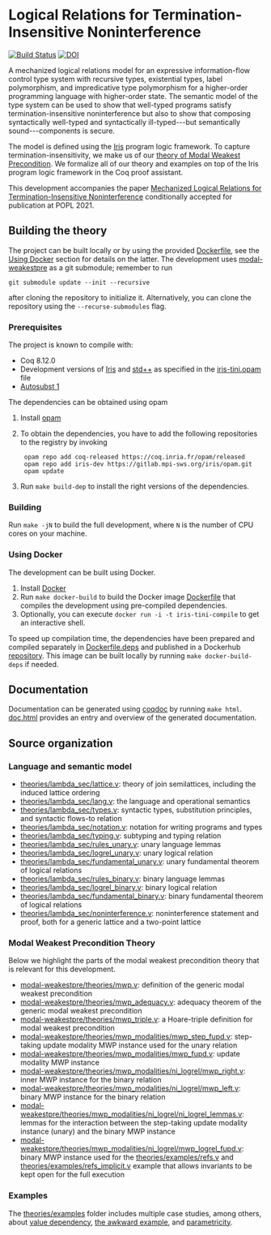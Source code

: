 # Logical Relations for Termination-Insensitive Noninterference
[![Build Status](https://travis-ci.com/logsem/iris-tini.svg?branch=master)](https://travis-ci.com/logsem/iris-tini)
[![DOI](https://zenodo.org/badge/DOI/10.5281/zenodo.4068072.svg)](https://doi.org/10.5281/zenodo.4068072)

A mechanized logical relations model for an expressive information-flow control
type system with recursive types, existential types, label polymorphism, and
impredicative type polymorphism for a higher-order programming language with
higher-order state. The semantic model of the type system can be used to show
that well-typed programs satisfy termination-insensitive noninterference but
also to show that composing syntactically well-typed and syntactically
ill-typed---but semantically sound---components is secure.

The model is defined using the [Iris](https://iris-project.org) program logic
framework. To capture termination-insensitivity, we make us of our [theory of
Modal Weakest Precondition](https://github.com/logsem/modal-weakestpre/). We
formalize all of our theory and examples on top of the Iris program logic
framework in the Coq proof assistant.

This development accompanies the paper [Mechanized Logical Relations for
Termination-Insensitive
Noninterference](https://cs.au.dk/~gregersen/papers/2021-tiniris.pdf)
conditionally accepted for publication at POPL 2021.

## Building the theory

The project can be built locally or by using the provided
[Dockerfile](Dockerfile), see the [Using Docker](/#using-docker)
section for details on the latter. The development uses
[modal-weakestpre](https://github.com/logsem/modal-weakestpre/) as a git
submodule; remember to run

    git submodule update --init --recursive
    
after cloning the repository to initialize it. Alternatively, you can clone the
repository using the `--recurse-submodules` flag.

### Prerequisites 

The project is known to compile with:

- Coq 8.12.0
- Development versions of [Iris](https://gitlab.mpi-sws.org/iris/iris/) and
  [std++](https://gitlab.mpi-sws.org/iris/stdpp) as specified in the
  [iris-tini.opam](iris-tini.opam) file
- [Autosubst 1](https://github.com/uds-psl/autosubst)

The dependencies can be obtained using opam

1. Install [opam](https://opam.ocaml.org/doc/Install.html) 
2. To obtain the dependencies, you have to add the following repositories to the
   registry by invoking

        opam repo add coq-released https://coq.inria.fr/opam/released
        opam repo add iris-dev https://gitlab.mpi-sws.org/iris/opam.git
        opam update

3. Run `make build-dep` to install the right versions of the dependencies.

### Building

Run `make -jN` to build the full development, where `N` is the number of CPU
cores on your machine.

### Using Docker

The development can be built using Docker.

1. Install [Docker](https://docs.docker.com/get-docker/)
2. Run `make docker-build` to build the Docker image [Dockerfile](Dockerfile) that
   compiles the development using pre-compiled dependencies.
3. Optionally, you can execute `docker run -i -t iris-tini-compile` to get an
   interactive shell. 

To speed up compilation time, the dependencies have been prepared and compiled
separately in [Dockerfile.deps](Dockerfile.deps) and published in a Dockerhub
[repository](https://hub.docker.com/repository/docker/simongregersen/iris-tini). This
image can be built locally by running `make docker-build-deps` if needed.

## Documentation

Documentation can be generated using
[coqdoc](https://coq.inria.fr/refman/using/tools/coqdoc.html) by running `make
html`. [doc.html](doc.html) provides an entry and overview of the generated
documentation.

## Source organization

### Language and semantic model

- [theories/lambda_sec/lattice.v](theories/lambda_sec/lattice.v): theory of join
  semilattices, including the induced lattice ordering
- [theories/lambda_sec/lang.v](theories/lambda_sec/lang.v): the language and
  operational semantics
- [theories/lambda_sec/types.v](theories/lambda_sec/types.v): syntactic types,
  substitution principles, and syntactic flows-to relation
- [theories/lambda_sec/notation.v](theories/lambda_sec/notation.v): notation for
  writing programs and types
- [theories/lambda_sec/typing.v](theories/lambda_sec/typing.v): subtyping and
  typing relation
- [theories/lambda_sec/rules_unary.v](theories/lambda_sec/rules_unary.v): unary
  language lemmas
- [theories/lambda_sec/logrel_unary.v](theories/lambda_sec/logrel_unary.v):
  unary logical relation
- [theories/lambda_sec/fundamental_unary.v](theories/lambda_sec/logrel_unary.v):
  unary fundamental theorem of logical relations
- [theories/lambda_sec/rules_binary.v](theories/lambda_sec/rules_binary.v):
  binary language lemmas
- [theories/lambda_sec/logrel_binary.v](theories/lambda_sec/logrel_binary.v):
  binary logical relation
- [theories/lambda_sec/fundamental_binary.v](theories/lambda_sec/logrel_binary.v):
  binary fundamental theorem of logical relations
- [theories/lambda_sec/noninterference.v](theories/lambda_sec/noninterference.v):
  noninterference statement and proof, both for a generic lattice and a
  two-point lattice
  
### Modal Weakest Precondition Theory

Below we highlight the parts of the modal weakest precondition theory that is
relevant for this development.

- [modal-weakestpre/theories/mwp.v](https://github.com/logsem/modal-weakestpre/tree/main/theories/mwp.v):
  definition of the generic modal weakest precondition
- [modal-weakestpre/theories/mwp_adequacy.v](https://github.com/logsem/modal-weakestpre/tree/main/theories/mwp_adequacy.v):
  adequacy theorem of the generic modal weakest precondition
- [modal-weakestpre/theories/mwp_triple.v](https://github.com/logsem/modal-weakestpre/tree/main/theories/mwp_triple.v):
  a Hoare-triple definition for modal weakest precondition
- [modal-weakestpre/theories/mwp_modalities/mwp_step_fupd.v](https://github.com/logsem/modal-weakestpre/tree/main/theories/mwp_modalities/mwp_step_fupd.v):
  step-taking update modality MWP instance used for the unary relation
- [modal-weakestpre/theories/mwp_modalities/mwp_fupd.v](https://github.com/logsem/modal-weakestpre/tree/main/theories/mwp_modalities/mwp_fupd.v):
  update modality MWP instance
- [modal-weakestpre/theories/mwp_modalities/ni_logrel/mwp_right.v](https://github.com/logsem/modal-weakestpre/tree/main/theories/mwp_modalities/ni_logrel/mwp_right.v):
  inner MWP instance for the binary relation
- [modal-weakestpre/theories/mwp_modalities/ni_logrel/mwp_left.v](https://github.com/logsem/modal-weakestpre/tree/main/theories/mwp_modalities/ni_logrel/mwp_left.v):
  binary MWP instance for the binary relation
- [modal-weakestpre/theories/mwp_modalities/ni_logrel/ni_logrel_lemmas.v](https://github.com/logsem/modal-weakestpre/tree/main/theories/mwp_modalities/ni_logrel/ni_logrel_lemmas.v):
  lemmas for the interaction between the step-taking update modality instance
  (unary) and the binary MWP instance
- [modal-weakestpre/theories/mwp_modalities/ni_logrel/mwp_logrel_fupd.v](https://github.com/logsem/modal-weakestpre/tree/main/theories/mwp_modalities/ni_logrel/mwp_logrel_fupd.v):
  binary MWP instance used for the
  [theories/examples/refs.v](theories/examples/refs.v) and
  [theories/examples/refs_implicit.v](theories/examples/refs_implicit.v) example
  that allows invariants to be kept open for the full execution
  
### Examples 
The [theories/examples](theories/examples) folder includes multiple case
studies, among others, about [value
dependency](theories/examples/value_dependent.v), [the awkward
example](theories/examples/awkward.v), and
[parametricity](theories/examples/parametricity.v).
